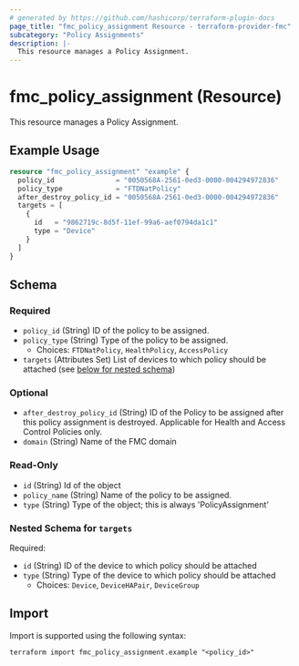 ```yaml
---
# generated by https://github.com/hashicorp/terraform-plugin-docs
page_title: "fmc_policy_assignment Resource - terraform-provider-fmc"
subcategory: "Policy Assignments"
description: |-
  This resource manages a Policy Assignment.
---
```


# fmc_policy_assignment (Resource)

This resource manages a Policy Assignment.

## Example Usage

```terraform
resource "fmc_policy_assignment" "example" {
  policy_id               = "0050568A-2561-0ed3-0000-004294972836"
  policy_type             = "FTDNatPolicy"
  after_destroy_policy_id = "0050568A-2561-0ed3-0000-004294972836"
  targets = [
    {
      id   = "9862719c-8d5f-11ef-99a6-aef0794da1c1"
      type = "Device"
    }
  ]
}
```

<!-- schema generated by tfplugindocs -->
## Schema

### Required

- `policy_id` (String) ID of the policy to be assigned.
- `policy_type` (String) Type of the policy to be assigned.
  - Choices: `FTDNatPolicy`, `HealthPolicy`, `AccessPolicy`
- `targets` (Attributes Set) List of devices to which policy should be attached (see [below for nested schema](#nestedatt--targets))

### Optional

- `after_destroy_policy_id` (String) ID of the Policy to be assigned after this policy assignment is destroyed. Applicable for Health and Access Control Policies only.
- `domain` (String) Name of the FMC domain

### Read-Only

- `id` (String) Id of the object
- `policy_name` (String) Name of the policy to be assigned.
- `type` (String) Type of the object; this is always 'PolicyAssignment'

<a id="nestedatt--targets"></a>
### Nested Schema for `targets`

Required:

- `id` (String) ID of the device to which policy should be attached
- `type` (String) Type of the device to which policy should be attached
  - Choices: `Device`, `DeviceHAPair`, `DeviceGroup`

## Import

Import is supported using the following syntax:

```shell
terraform import fmc_policy_assignment.example "<policy_id>"
```
